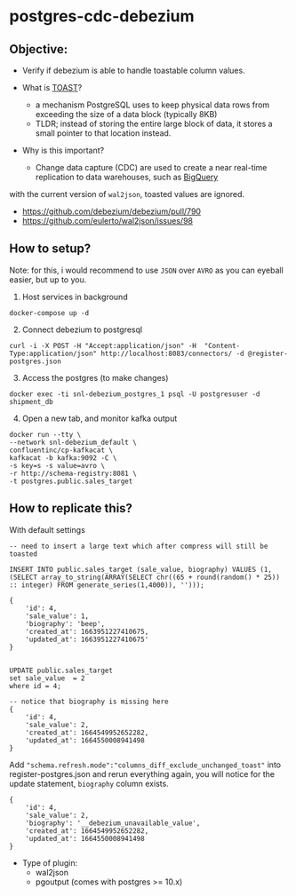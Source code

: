 # postgres-cdc-debezium


## Objective:
- Verify if debezium is able to handle toastable column values.
- What is [TOAST](https://wiki.postgresql.org/wiki/TOAST)?
    - a mechanism PostgreSQL uses to keep physical data rows from exceeding the size of a data block (typically 8KB)
    - TLDR; instead of storing the entire large block of data, it stores a small pointer to that location instead.

- Why is this important?
    - Change data capture (CDC) are used to create a near real-time replication to data warehouses, such as [BigQuery](https://cloud.google.com/blog/products/data-analytics/real-time-cdc-replication-bigquery)

with the current version of `wal2json`, toasted values are ignored.
- https://github.com/debezium/debezium/pull/790
- https://github.com/eulerto/wal2json/issues/98

## How to setup?
Note: for this, i would recommend to use `JSON` over `AVRO` as you can eyeball easier, but up to you. 


1. Host services in background
```
docker-compose up -d
```
2. Connect debezium to postgresql
```
curl -i -X POST -H "Accept:application/json" -H  "Content-Type:application/json" http://localhost:8083/connectors/ -d @register-postgres.json
```
3. Access the postgres (to make changes)
```
docker exec -ti snl-debezium_postgres_1 psql -U postgresuser -d shipment_db
```
4. Open a new tab, and monitor kafka output
```
docker run --tty \
--network snl-debezium_default \
confluentinc/cp-kafkacat \
kafkacat -b kafka:9092 -C \
-s key=s -s value=avro \
-r http://schema-registry:8081 \
-t postgres.public.sales_target
```


## How to replicate this?
With default settings
```
-- need to insert a large text which after compress will still be toasted

INSERT INTO public.sales_target (sale_value, biography) VALUES (1, (SELECT array_to_string(ARRAY(SELECT chr((65 + round(random() * 25)) :: integer) FROM generate_series(1,4000)), '')));

{
    'id': 4,
    'sale_value': 1,
    'biography': 'beep',
    'created_at': 1663951227410675,
    'updated_at': 1663951227410675'
}


UPDATE public.sales_target 
set sale_value  = 2
where id = 4;

-- notice that biography is missing here
{
    'id': 4,
    'sale_value': 2,
    'created_at': 1664549952652282,
    'updated_at': 1664550008941498
}

```

Add `"schema.refresh.mode":"columns_diff_exclude_unchanged_toast"` into register-postgres.json and rerun everything again, you will notice for the update statement, `biography` column exists.
```
{
    'id': 4,
    'sale_value': 2,
    'biography': '__debezium_unavailable_value',
    'created_at': 1664549952652282,
    'updated_at': 1664550008941498
}

```


- Type of plugin:
    - wal2json
    - pgoutput (comes with postgres >= 10.x)
